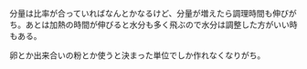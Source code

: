 分量は比率が合っていればなんとかなるけど、分量が増えたら調理時間も伸びがち。あとは加熱の時間が伸びると水分も多く飛ぶので水分は調整した方がいい時もある。

卵とか出来合いの粉とか使うと決まった単位でしか作れなくなりがち。
